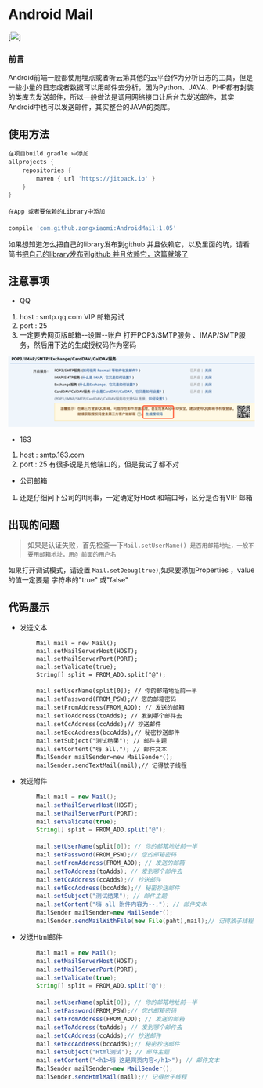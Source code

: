 # Android Mail 
[![](https://jitpack.io/v/zongxiaomi/AndroidMail.svg）（https://jitpack.io/#zongxiaomi/AndroidMail)]
### 前言
Android前端一般都使用埋点或者听云第其他的云平台作为分析日志的工具，但是一些小量的日志或者数据可以用邮件去分析，因为Python、JAVA、PHP都有封装的类库去发送邮件，所以一般做法是调用网络接口让后台去发送邮件，其实Android中也可以发送邮件，其实整合的JAVA的类库。
## 使用方法

```groovy
在项目build.gradle 中添加
allprojects {
    repositories {
        maven { url 'https://jitpack.io' }
    }
}

在App 或者要依赖的Library中添加 

compile 'com.github.zongxiaomi:AndroidMail:1.05'
```
如果想知道怎么把自己的library发布到github 并且依赖它，以及里面的坑，请看简书[把自己的library发布到github 并且依赖它，这篇就够了](http://www.jianshu.com/p/d4fc146fc76b)

## 注意事项
- QQ
 1. host : smtp.qq.com VIP 邮箱另试
 2. port : 25 
 3. 一定要去网页版邮箱--设置--账户 打开POP3/SMTP服务 、IMAP/SMTP服务，然后用下边的生成授权码作为密码
 
 

![1](png/b.png)
- 163 
1. host : smtp.163.com
2. port : 25 有很多说是其他端口的，但是我试了都不对

- 公司邮箱
1. 还是仔细问下公司的It同事，一定确定好Host 和端口号，区分是否有VIP 邮箱


## 出现的问题
> 如果是认证失败，首先检查一下` Mail.setUserName() 是否用邮箱地址，一般不要用邮箱地址，用@ 前面的用户名 `

如果打开调试模式，请设置 `Mail.setDebug(true)`,如果要添加Properties ，value 的值一定要是 字符串的"true" 或"false"

## 代码展示

- 发送文本

```
        Mail mail = new Mail();
        mail.setMailServerHost(HOST);
        mail.setMailServerPort(PORT);
        mail.setValidate(true);
        String[] split = FROM_ADD.split("@");

        mail.setUserName(split[0]); // 你的邮箱地址前一半
        mail.setPassword(FROM_PSW);// 您的邮箱密码
        mail.setFromAddress(FROM_ADD); // 发送的邮箱
        mail.setToAddress(toAdds); // 发到哪个邮件去
        mail.setCcAddress(ccAdds);// 抄送邮件
        mail.setBccAddress(bccAdds);// 秘密抄送邮件
        mail.setSubject("测试结果"); // 邮件主题
        mail.setContent("嗨 all,"); // 邮件文本
        MailSender mailSender=new MailSender();
        mailSender.sendTextMail(mail);// 记得放子线程
```
- 发送附件

```java
        Mail mail = new Mail();
        mail.setMailServerHost(HOST);
        mail.setMailServerPort(PORT);
        mail.setValidate(true);
        String[] split = FROM_ADD.split("@");

        mail.setUserName(split[0]); // 你的邮箱地址前一半
        mail.setPassword(FROM_PSW);// 您的邮箱密码
        mail.setFromAddress(FROM_ADD); // 发送的邮箱
        mail.setToAddress(toAdds); // 发到哪个邮件去
        mail.setCcAddress(ccAdds);// 抄送邮件
        mail.setBccAddress(bccAdds);// 秘密抄送邮件
        mail.setSubject("测试结果"); // 邮件主题
        mail.setContent("嗨 all 附件内容为--,"); // 邮件文本
        MailSender mailSender=new MailSender();
        mailSender.sendMailWithFile(new File(paht),mail);// 记得放子线程
```
- 发送Html邮件

```java
        Mail mail = new Mail();
        mail.setMailServerHost(HOST);
        mail.setMailServerPort(PORT);
        mail.setValidate(true);
        String[] split = FROM_ADD.split("@");

        mail.setUserName(split[0]); // 你的邮箱地址前一半
        mail.setPassword(FROM_PSW);// 您的邮箱密码
        mail.setFromAddress(FROM_ADD); // 发送的邮箱
        mail.setToAddress(toAdds); // 发到哪个邮件去
        mail.setCcAddress(ccAdds);// 抄送邮件
        mail.setBccAddress(bccAdds);// 秘密抄送邮件
        mail.setSubject("Html测试"); // 邮件主题
        mail.setContent("<h1>嗨 这是网页内容</h1>"); // 邮件文本
        MailSender mailSender=new MailSender();
        mailSender.sendHtmlMail(mail);// 记得放子线程
```